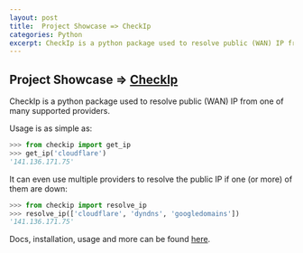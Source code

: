 ```yaml
---
layout: post
title:  Project Showcase => CheckIp
categories: Python
excerpt: CheckIp is a python package used to resolve public (WAN) IP from one of many supported providers.
---
```


## Project Showcase => [CheckIp](https://github.com/tsredanovic/checkip)

CheckIp is a python package used to resolve public (WAN) IP from one of many supported providers.

Usage is as simple as:
```python
>>> from checkip import get_ip
>>> get_ip('cloudflare')
'141.136.171.75'
```

It can even use multiple providers to resolve the public IP if one (or more) of them are down:
```python
>>> from checkip import resolve_ip
>>> resolve_ip(['cloudflare', 'dyndns', 'googledomains'])
'141.136.171.75'
```

Docs, installation, usage and more can be found [here](https://github.com/tsredanovic/checkip).